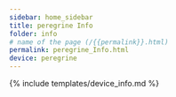 ```yaml
---
sidebar: home_sidebar
title: peregrine Info
folder: info
# name of the page (/{{permalink}}.html)
permalink: peregrine_Info.html
device: peregrine
---
```

{% include templates/device_info.md %}
